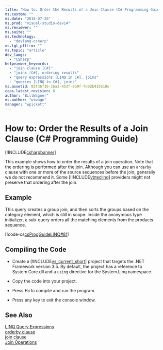 ```yaml
---
title: "How to: Order the Results of a Join Clause (C# Programming Guide) | Microsoft Docs"
ms.custom: ""
ms.date: "2015-07-20"
ms.prod: "visual-studio-dev14"
ms.reviewer: ""
ms.suite: ""
ms.technology: 
  - "devlang-csharp"
ms.tgt_pltfrm: ""
ms.topic: "article"
dev_langs: 
  - "CSharp"
helpviewer_keywords: 
  - "join clause [C#]"
  - "joins [C#], ordering results"
  - "query expressions [LINQ in C#], joins"
  - "queries [LINQ in C#], joins"
ms.assetid: 83f36f16-2ba3-453f-8b9f-7d02b415610e
caps.latest.revision: 6
author: "BillWagner"
ms.author: "wiwagn"
manager: "wpickett"
---
```

# How to: Order the Results of a Join Clause (C# Programming Guide)
[!INCLUDE[csharpbanner](../../../includes/csharpbanner.md)]

This example shows how to order the results of a join operation. Note that the ordering is performed after the join. Although you can use an `orderby` clause with one or more of the source sequences before the join, generally we do not recommend it. Some [!INCLUDE[vbteclinq](../../../includes/vbteclinq-md.md)] providers might not preserve that ordering after the join.  
  
## Example  
 This query creates a group join, and then sorts the groups based on the category element, which is still in scope. Inside the anonymous type initializer, a sub-query orders all the matching elements from the products sequence.  
  
 [!code-cs[csProgGuideLINQ#81](../../../csharp/programming-guide/arrays/codesnippet/csharp/csLINQProgRef/csRef30LangFeatures_2.cs#81)]  
  
## Compiling the Code  
  
-   Create a [!INCLUDE[vs_current_short](../../../includes/vs-current-short-md.md)] project that targets the .NET Framework version 3.5. By default, the project has a reference to System.Core.dll and a `using` directive for the System.Linq namespace.  
  
-   Copy the code into your project.  
  
-   Press F5 to compile and run the program.  
  
-   Press any key to exit the console window.  
  
## See Also  
 [LINQ Query Expressions](../../../csharp/programming-guide/linq-query-expressions/index.md)   
 [orderby clause](../../../csharp/language-reference/keywords/orderby-clause.md)   
 [join clause](../../../csharp/language-reference/keywords/join-clause.md)   
 [Join Operations](../Topic/Join%20Operations.md)
